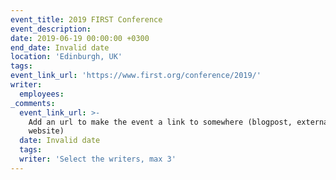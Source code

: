 ```yaml
---
event_title: 2019 FIRST Conference
event_description:
date: 2019-06-19 00:00:00 +0300
end_date: Invalid date
location: 'Edinburgh, UK'
tags:
event_link_url: 'https://www.first.org/conference/2019/'
writer:
  employees:
_comments:
  event_link_url: >-
    Add an url to make the event a link to somewhere (blogpost, external
    website)
  date: Invalid date
  tags:
  writer: 'Select the writers, max 3'
---
```



